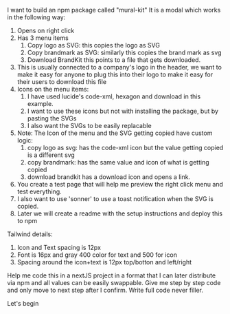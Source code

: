 I want to build an npm package called "mural-kit" It is a modal which works in the following way:
1. Opens on right click
2. Has 3 menu items
   1. Copy logo as SVG: this copies the logo as SVG
   2. Copy brandmark as SVG: similarly this copies the brand mark as svg
   3. Download BrandKit this points to a file that gets downloaded.
3. This is usually connected to a company's logo in the header, we want to make it easy for anyone to plug this into their logo to make it easy for their users to download this file
4. Icons on the menu items:
   1. I have used lucide's code-xml, hexagon and download in this example. 
   2. I want to use these icons but not with installing the package, but by pasting the SVGs 
   3. I also want the SVGs to be easily replacable
5. Note: The Icon of the menu and the SVG getting copied have custom logic:
   1. copy logo as svg: has the code-xml icon but the value getting copied is a different svg
   2. copy brandmark: has the same value and icon of what is getting copied
   3. download brandkit has a download icon and opens a link.
6. You create a test page that will help me  preview the right click menu and test everything. 
7. I also want to use 'sonner' to use a toast notification when the SVG is copied. 
7. Later we will create a readme with the setup instructions and deploy this to npm

Tailwind details:
1. Icon and Text spacing is 12px
2. Font is 16px and gray 400 color for text and 500 for icon
3. Spacing around the icon+text is 12px top/botton and left/right

Help me code this in a nextJS project in a format that I can later distribute via npm and all values can be easily swappable. Give me step by step code and only move to next step after I confirm. Write full code never filler.

Let's begin
